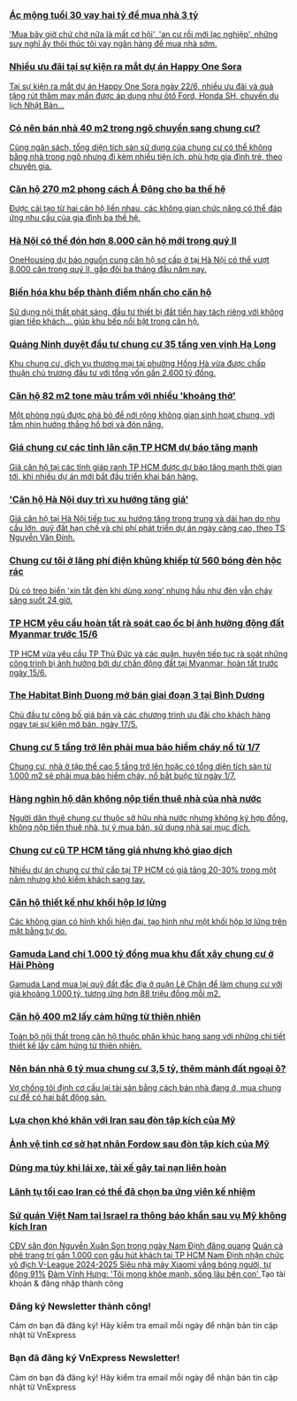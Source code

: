 ###  [Ác mộng tuổi 30 vay hai tỷ để mua nhà 3 tỷ ](https://vnexpress.net/gia-chung-cu-tp-hcm-cu-tat-tuoi-30-vay-2-ty-de-mua-nha-3-ty-4903660.html "Ác mộng tuổi 30 vay hai tỷ để mua nhà 3 tỷ")
[ 'Mua bây giờ chứ chờ nữa là mất cơ hội', 'an cư rồi mới lạc nghiệp', những suy nghĩ ấy thôi thúc tôi vay ngân hàng để mua nhà sớm. ](https://vnexpress.net/gia-chung-cu-tp-hcm-cu-tat-tuoi-30-vay-2-ty-de-mua-nha-3-ty-4903660.html "Ác mộng tuổi 30 vay hai tỷ để mua nhà 3 tỷ")
###  [Nhiều ưu đãi tại sự kiện ra mắt dự án Happy One Sora ](https://vnexpress.net/nhieu-uu-dai-tai-su-kien-ra-mat-du-an-happy-one-sora-4899853.html "Nhiều ưu đãi tại sự kiện ra mắt dự án Happy One Sora")
[ Tại sự kiện ra mắt dự án Happy One Sora ngày 22/6, nhiều ưu đãi và quà tặng rút thăm may mắn được áp dụng như ôtô Ford, Honda SH, chuyến du lịch Nhật Bản... ](https://vnexpress.net/nhieu-uu-dai-tai-su-kien-ra-mat-du-an-happy-one-sora-4899853.html "Nhiều ưu đãi tại sự kiện ra mắt dự án Happy One Sora")
###  [Có nên bán nhà 40 m2 trong ngõ chuyển sang chung cư? ](https://vnexpress.net/co-nen-ban-nha-40-m2-trong-ngo-chuyen-sang-chung-cu-4902902.html "Có nên bán nhà 40 m2 trong ngõ chuyển sang chung cư?")
[ Cùng ngân sách, tổng diện tích sàn sử dụng của chung cư có thể không bằng nhà trong ngõ nhưng đi kèm nhiều tiện ích, phù hợp gia đình trẻ, theo chuyên gia. ](https://vnexpress.net/co-nen-ban-nha-40-m2-trong-ngo-chuyen-sang-chung-cu-4902902.html "Có nên bán nhà 40 m2 trong ngõ chuyển sang chung cư?")
###  [Căn hộ 270 m2 phong cách Á Đông cho ba thế hệ ](https://vnexpress.net/can-ho-270-m2-phong-cach-a-dong-cho-ba-the-he-4899641.html "Căn hộ 270 m2 phong cách Á Đông cho ba thế hệ")
[ Được cải tạo từ hai căn hộ liền nhau, các không gian chức năng có thể đáp ứng nhu cầu của gia đình ba thế hệ. ](https://vnexpress.net/can-ho-270-m2-phong-cach-a-dong-cho-ba-the-he-4899641.html "Căn hộ 270 m2 phong cách Á Đông cho ba thế hệ")
###  [Hà Nội có thể đón hơn 8.000 căn hộ mới trong quý II ](https://vnexpress.net/ha-noi-co-the-don-hon-8-000-can-ho-moi-trong-quy-ii-4898381.html "Hà Nội có thể đón hơn 8.000 căn hộ mới trong quý II")
[ OneHousing dự báo nguồn cung căn hộ sơ cấp ở tại Hà Nội có thể vượt 8.000 căn trong quý II, gấp đôi ba tháng đầu năm nay. ](https://vnexpress.net/ha-noi-co-the-don-hon-8-000-can-ho-moi-trong-quy-ii-4898381.html "Hà Nội có thể đón hơn 8.000 căn hộ mới trong quý II")
###  [Biến hóa khu bếp thành điểm nhấn cho căn hộ ](https://vnexpress.net/bien-hoa-khu-bep-thanh-diem-nhan-cho-can-ho-4898175.html "Biến hóa khu bếp thành điểm nhấn cho căn hộ")
[ Sử dụng nội thất phát sáng, đầu tư thiết bị đắt tiền hay tách riêng với không gian tiếp khách... giúp khu bếp nổi bật trong căn hộ. ](https://vnexpress.net/bien-hoa-khu-bep-thanh-diem-nhan-cho-can-ho-4898175.html "Biến hóa khu bếp thành điểm nhấn cho căn hộ")
###  [Quảng Ninh duyệt đầu tư chung cư 35 tầng ven vịnh Hạ Long ](https://vnexpress.net/quang-ninh-duyet-dau-tu-chung-cu-35-tang-ven-vinh-ha-long-4897945.html "Quảng Ninh duyệt đầu tư chung cư 35 tầng ven vịnh Hạ Long")
[ Khu chung cư, dịch vụ thương mại tại phường Hồng Hà vừa được chấp thuận chủ trương đầu tư với tổng vốn gần 2.600 tỷ đồng. ](https://vnexpress.net/quang-ninh-duyet-dau-tu-chung-cu-35-tang-ven-vinh-ha-long-4897945.html "Quảng Ninh duyệt đầu tư chung cư 35 tầng ven vịnh Hạ Long")
###  [Căn hộ 82 m2 tone màu trầm với nhiều 'khoảng thở' ](https://vnexpress.net/can-ho-82-m2-tone-mau-tram-voi-nhieu-khoang-tho-4897671.html "Căn hộ 82 m2 tone màu trầm với nhiều 'khoảng thở'")
[ Một phòng ngủ được phá bỏ để nới rộng không gian sinh hoạt chung, với tầm nhìn hướng thẳng hồ bơi và đón nắng. ](https://vnexpress.net/can-ho-82-m2-tone-mau-tram-voi-nhieu-khoang-tho-4897671.html "Căn hộ 82 m2 tone màu trầm với nhiều 'khoảng thở'")
###  [Giá chung cư các tỉnh lân cận TP HCM dự báo tăng mạnh ](https://vnexpress.net/gia-chung-cu-cac-tinh-lan-can-tp-hcm-du-bao-tang-manh-4893425.html "Giá chung cư các tỉnh lân cận TP HCM dự báo tăng mạnh")
[ Giá căn hộ tại các tỉnh giáp ranh TP HCM được dự báo tăng mạnh thời gian tới, khi nhiều dự án mới bắt đầu triển khai bán hàng. ](https://vnexpress.net/gia-chung-cu-cac-tinh-lan-can-tp-hcm-du-bao-tang-manh-4893425.html "Giá chung cư các tỉnh lân cận TP HCM dự báo tăng mạnh")
###  ['Căn hộ Hà Nội duy trì xu hướng tăng giá' ](https://vnexpress.net/can-ho-ha-noi-duy-tri-xu-huong-tang-gia-4893849.html "'Căn hộ Hà Nội duy trì xu hướng tăng giá'")
[ Giá căn hộ tại Hà Nội tiếp tục xu hướng tăng trong trung và dài hạn do nhu cầu lớn, quỹ đất hạn chế và chi phí phát triển dự án ngày càng cao, theo TS Nguyễn Văn Đính. ](https://vnexpress.net/can-ho-ha-noi-duy-tri-xu-huong-tang-gia-4893849.html "'Căn hộ Hà Nội duy trì xu hướng tăng giá'")
###  [Chung cư tôi ở lãng phí điện khủng khiếp từ 560 bóng đèn hộc rác ](https://vnexpress.net/tien-dien-tang-nhung-nhieu-nguoi-khong-tiet-kiem-dien-4894527.html "Chung cư tôi ở lãng phí điện khủng khiếp từ 560 bóng đèn hộc rác")
[ Dù có treo biển 'xin tắt đèn khi dùng xong' nhưng hầu như đèn vẫn cháy sáng suốt 24 giờ. ](https://vnexpress.net/tien-dien-tang-nhung-nhieu-nguoi-khong-tiet-kiem-dien-4894527.html "Chung cư tôi ở lãng phí điện khủng khiếp từ 560 bóng đèn hộc rác")
###  [TP HCM yêu cầu hoàn tất rà soát cao ốc bị ảnh hưởng động đất Myanmar trước 15/6 ](https://vnexpress.net/tp-hcm-yeu-cau-hoan-tat-ra-soat-cao-oc-bi-anh-huong-dong-dat-myanmar-truoc-15-6-4891778.html "TP HCM yêu cầu hoàn tất rà soát cao ốc bị ảnh hưởng động đất Myanmar trước 15/6")
[ TP HCM vừa yêu cầu TP Thủ Đức và các quận, huyện tiếp tục rà soát những công trình bị ảnh hưởng bởi dư chấn động đất tại Myanmar, hoàn tất trước ngày 15/6. ](https://vnexpress.net/tp-hcm-yeu-cau-hoan-tat-ra-soat-cao-oc-bi-anh-huong-dong-dat-myanmar-truoc-15-6-4891778.html "TP HCM yêu cầu hoàn tất rà soát cao ốc bị ảnh hưởng động đất Myanmar trước 15/6")
###  [The Habitat Binh Duong mở bán giai đoạn 3 tại Bình Dương ](https://vnexpress.net/the-habitat-binh-duong-mo-ban-giai-doan-3-tai-binh-duong-4890563.html "The Habitat Binh Duong mở bán giai đoạn 3 tại Bình Dương")
[ Chủ đầu tư công bố giá bán và các chương trình ưu đãi cho khách hàng ngay tại sự kiện mở bán, ngày 17/5. ](https://vnexpress.net/the-habitat-binh-duong-mo-ban-giai-doan-3-tai-binh-duong-4890563.html "The Habitat Binh Duong mở bán giai đoạn 3 tại Bình Dương")
###  [Chung cư 5 tầng trở lên phải mua bảo hiểm cháy nổ từ 1/7 ](https://vnexpress.net/chung-cu-5-tang-tro-len-phai-mua-bao-hiem-chay-no-tu-1-7-4890183.html "Chung cư 5 tầng trở lên phải mua bảo hiểm cháy nổ từ 1/7")
[ Chung cư, nhà ở tập thể cao 5 tầng trở lên hoặc có tổng diện tích sàn từ 1.000 m2 sẽ phải mua bảo hiểm cháy, nổ bắt buộc từ ngày 1/7. ](https://vnexpress.net/chung-cu-5-tang-tro-len-phai-mua-bao-hiem-chay-no-tu-1-7-4890183.html "Chung cư 5 tầng trở lên phải mua bảo hiểm cháy nổ từ 1/7")
###  [Hàng nghìn hộ dân không nộp tiền thuê nhà của nhà nước ](https://vnexpress.net/hang-nghin-ho-dan-khong-nop-tien-thue-nha-cua-nha-nuoc-4888989.html "Hàng nghìn hộ dân không nộp tiền thuê nhà của nhà nước")
[ Người dân thuê chung cư thuộc sở hữu nhà nước nhưng không ký hợp đồng, không nộp tiền thuê nhà, tự ý mua bán, sử dụng nhà sai mục đích. ](https://vnexpress.net/hang-nghin-ho-dan-khong-nop-tien-thue-nha-cua-nha-nuoc-4888989.html "Hàng nghìn hộ dân không nộp tiền thuê nhà của nhà nước")
###  [Chung cư cũ TP HCM tăng giá nhưng khó giao dịch ](https://vnexpress.net/chung-cu-cu-tp-hcm-tang-gia-nhung-kho-giao-dich-4884855.html "Chung cư cũ TP HCM tăng giá nhưng khó giao dịch")
[ Nhiều dự án chung cư thứ cấp tại TP HCM có giá tăng 20-30% trong một năm nhưng khó kiếm khách sang tay. ](https://vnexpress.net/chung-cu-cu-tp-hcm-tang-gia-nhung-kho-giao-dich-4884855.html "Chung cư cũ TP HCM tăng giá nhưng khó giao dịch")
###  [Căn hộ thiết kế như khối hộp lơ lửng ](https://vnexpress.net/can-ho-thiet-ke-nhu-khoi-hop-lo-lung-4886564.html "Căn hộ thiết kế như khối hộp lơ lửng")
[ Các không gian có hình khối hiện đại, tạo hình như một khối hộp lơ lửng trên mặt bằng tự do. ](https://vnexpress.net/can-ho-thiet-ke-nhu-khoi-hop-lo-lung-4886564.html "Căn hộ thiết kế như khối hộp lơ lửng")
###  [Gamuda Land chi 1.000 tỷ đồng mua khu đất xây chung cư ở Hải Phòng ](https://vnexpress.net/gamuda-land-chi-1-000-ty-dong-mua-khu-dat-xay-chung-cu-o-hai-phong-4886219.html "Gamuda Land chi 1.000 tỷ đồng mua khu đất xây chung cư ở Hải Phòng")
[ Gamuda Land mua lại quỹ đất đắc địa ở quận Lê Chân để làm chung cư với giá khoảng 1.000 tỷ, tương ứng hơn 88 triệu đồng mỗi m2. ](https://vnexpress.net/gamuda-land-chi-1-000-ty-dong-mua-khu-dat-xay-chung-cu-o-hai-phong-4886219.html "Gamuda Land chi 1.000 tỷ đồng mua khu đất xây chung cư ở Hải Phòng")
###  [Căn hộ 400 m2 lấy cảm hứng từ thiên nhiên ](https://vnexpress.net/can-ho-400-m2-lay-cam-hung-tu-thien-nhien-4886014.html "Căn hộ 400 m2 lấy cảm hứng từ thiên nhiên")
[ Toàn bộ nội thất trong căn hộ thuộc phân khúc hạng sang với những chi tiết thiết kế lấy cảm hứng từ thiên nhiên. ](https://vnexpress.net/can-ho-400-m2-lay-cam-hung-tu-thien-nhien-4886014.html "Căn hộ 400 m2 lấy cảm hứng từ thiên nhiên")
###  [Nên bán nhà 6 tỷ mua chung cư 3,5 tỷ, thêm mảnh đất ngoại ô? ](https://vnexpress.net/gia-nha-tp-hcm-co-nen-ban-nha-dat-mua-chung-cu-4884419.html "Nên bán nhà 6 tỷ mua chung cư 3,5 tỷ, thêm mảnh đất ngoại ô?")
[ Vợ chồng tôi định cơ cấu lại tài sản bằng cách bán nhà đang ở, mua chung cư để có hai bất động sản. ](https://vnexpress.net/gia-nha-tp-hcm-co-nen-ban-nha-dat-mua-chung-cu-4884419.html "Nên bán nhà 6 tỷ mua chung cư 3,5 tỷ, thêm mảnh đất ngoại ô?")
### [Lựa chọn khó khăn với Iran sau đòn tập kích của Mỹ](https://vnexpress.net/lua-chon-kho-khan-voi-iran-sau-don-tap-kich-cua-my-4904746.html "Lựa chọn khó khăn với Iran sau đòn tập kích của Mỹ")
### [Ảnh vệ tinh cơ sở hạt nhân Fordow sau đòn tập kích của Mỹ](https://vnexpress.net/anh-ve-tinh-co-so-hat-nhan-fordow-sau-don-tap-kich-cua-my-4904786.html "Ảnh vệ tinh cơ sở hạt nhân Fordow sau đòn tập kích của Mỹ")
### [Dùng ma túy khi lái xe, tài xế gây tai nạn liên hoàn](https://vnexpress.net/dung-ma-tuy-khi-lai-xe-tai-xe-gay-tai-nan-lien-hoan-4904802.html "Dùng ma túy khi lái xe, tài xế gây tai nạn liên hoàn")
### [Lãnh tụ tối cao Iran có thể đã chọn ba ứng viên kế nhiệm](https://vnexpress.net/lanh-tu-toi-cao-iran-co-the-da-chon-ba-ung-vien-ke-nhiem-4904760.html "Lãnh tụ tối cao Iran có thể đã chọn ba ứng viên kế nhiệm")
### [Sứ quán Việt Nam tại Israel ra thông báo khẩn sau vụ Mỹ không kích Iran](https://vnexpress.net/su-quan-viet-nam-tai-israel-ra-thong-bao-khan-sau-vu-my-khong-kich-iran-4904787.html "Sứ quán Việt Nam tại Israel ra thông báo khẩn sau vụ Mỹ không kích Iran")
[CĐV săn đón Nguyễn Xuân Son trong ngày Nam Định đăng quang](https://vnexpress.net/cdv-san-don-nguyen-xuan-son-trong-ngay-nam-dinh-dang-quang-4904827.html "CĐV săn đón Nguyễn Xuân Son trong ngày Nam Định đăng quang")
[ Quán cà phê trang trí gần 1.000 con gấu hút khách tại TP HCM ](https://vnexpress.net/quan-ca-phe-trang-tri-gan-1-000-con-gau-hut-khach-tai-tp-hcm-4904474.html "Quán cà phê trang trí gần 1.000 con gấu hút khách tại TP HCM")
[ Nam Định nhận chức vô địch V-League 2024-2025 ](https://vnexpress.net/nam-dinh-nhan-chuc-vo-dich-v-league-2024-2025-4904773.html "Nam Định nhận chức vô địch V-League 2024-2025")
[Siêu nhà máy Xiaomi vắng bóng người, tự động 91%](https://vnexpress.net/sieu-nha-may-vang-bong-nguoi-tu-dong-91-cua-xiaomi-4903851.html "Siêu nhà máy Xiaomi vắng bóng người, tự động 91%")
[ Đàm Vĩnh Hưng: 'Tôi mong khỏe mạnh, sống lâu bên con' ](https://vnexpress.net/dam-vinh-hung-toi-mong-khoe-manh-song-lau-ben-con-4903116.html "Đàm Vĩnh Hưng: 'Tôi mong khỏe mạnh, sống lâu bên con'")
Tạo tài khoản & đăng nhập thành công 
### Đăng ký Newsletter thành công!
Cảm ơn bạn đã đăng ký! Hãy kiểm tra email mỗi ngày để nhận bản tin cập nhật từ VnExpress
### Bạn đã đăng ký VnExpress Newsletter!
Cảm ơn bạn đã đăng ký! Hãy kiểm tra email mỗi ngày để nhận bản tin cập nhật từ VnExpress
